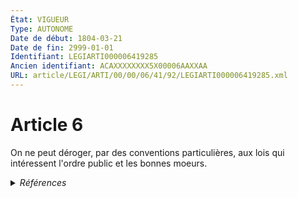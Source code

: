 ```yaml
---
État: VIGUEUR
Type: AUTONOME
Date de début: 1804-03-21
Date de fin: 2999-01-01
Identifiant: LEGIARTI000006419285
Ancien identifiant: ACAXXXXXXXX5X00006AAXXAA
URL: article/LEGI/ARTI/00/00/06/41/92/LEGIARTI000006419285.xml
---
```


<h1>Article 6</h1>

On ne peut déroger, par des conventions particulières, aux lois qui intéressent
l'ordre public et les bonnes moeurs.


<details>
  <summary><em>Références</em></summary>

  <h2>Textes faisant référence à l'article</h2>
  
  <ul>
    <li>
      <a href="https://legal.tricoteuses.fr//redirection/JORFTEXT000024058821?vers=git&vers=legifrance">Décision du comité de règlement des différends et des sanctions du 29 avril 2011 sur le différend qui oppose la SICAE de la Somme et du Cambraisis à la société GRTgaz concernant l'application des contrats relatifs à l'interface entre les opérateurs de transport et de distribution, aux prestations de raccordement au réseau de transport et aux conditions de livraison du gaz naturel</a> CITATION source
    </li>
  </ul>
  
  <h2>Références faites par l'article</h2>
  
  <ul>
    <li>
      CREATION source Loi 1803-03-05 promulguée le 15 mars 1803
    </li>
  </ul>
</details>
